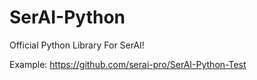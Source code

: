 # SerAI-Python
Official Python Library For SerAI!

Example: https://github.com/serai-pro/SerAI-Python-Test
